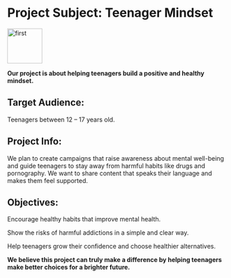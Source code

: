 # Project Subject: Teenager Mindset

<img width="80" height="80" alt="first" src="https://github.com/user-attachments/assets/efc093c2-5e18-455a-b8ed-96f64f35a02b" />

**Our project is about helping teenagers build a positive and healthy mindset.**

## Target Audience:

Teenagers between 12 – 17 years old.

## Project Info:

We plan to create campaigns that raise awareness about mental well-being
and guide teenagers to stay away from harmful habits like drugs and pornography.
We want to share content that speaks their language and makes them feel supported.

## Objectives:

Encourage healthy habits that improve mental health.

Show the risks of harmful addictions in a simple and clear way.

Help teenagers grow their confidence and choose healthier alternatives.

**We believe this project can truly make a difference by helping teenagers make better choices for a brighter future.**

